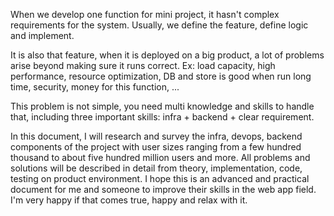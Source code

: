When we develop one function for mini project, it hasn't complex requirements for the system. Usually, we define the feature, define logic and implement. </br>

It is also that feature, when it is deployed on a big product, a lot of problems arise beyond making sure it runs correct. Ex: load capacity, high performance, resource optimization, DB and store is good when run long time, security, money for this function, ... </br>

This problem is not simple, you need multi knowledge and skills to handle that, including three important skills: infra + backend + clear requirement. </br>

In this document, I will research and survey the infra, devops, backend components of the project with user sizes ranging from a few hundred thousand to about five hundred million users and more. All problems and solutions will be described in detail from theory, implementation, code, testing on product environment. I hope this is an advanced and practical document for me and someone to improve their skills in the web app field. I'm very happy if that comes true, happy and relax with it. </br>
